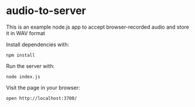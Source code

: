 # audio-to-server
This is an example node.js app to accept browser-recorded audio and store it in WAV format

Install dependencies with:

`npm install`

Run the server with:

`node index.js`

Visit the page in your browser:

`open http://localhost:3700/`
